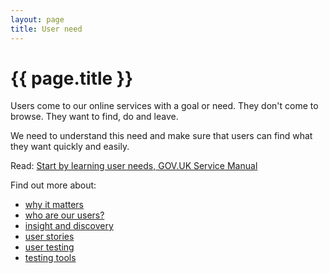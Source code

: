 ```yaml
---
layout: page
title: User need
---
```


# {{ page.title }}

Users come to our online services with a goal or need. They don't come to browse. They want to find, do and leave.

We need to understand this need and make sure that users can find what they want quickly and easily.

Read: [Start by learning user needs, GOV.UK Service Manual](https://www.gov.uk/service-manual/user-research/start-by-learning-user-needs)

Find out more about:

- [why it matters](/essex-county-council-digital-manual/Service-Transformation-team/User-need/Why-it-matters)
- [who are our users?](/essex-county-council-digital-manual/Service-Transformation-team/User-need/Who-are-our-users)
- [insight and discovery](/essex-county-council-digital-manual/Service-Transformation-team/User-need/Insight-and-discovery)
- [user stories](/essex-county-council-digital-manual/Service-Transformation-team/User-need/User-stories)
- [user testing](/essex-county-council-digital-manual/Service-Transformation-team/User-need/User-testing)
- [testing tools](/essex-county-council-digital-manual/Service-Transformation-team/User-need/Testing-tools)